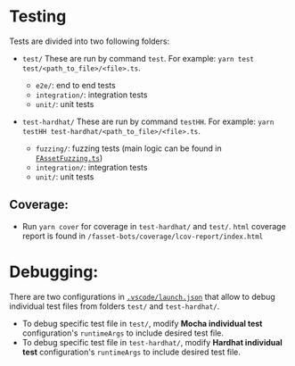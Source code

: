 # Testing

Tests are divided into two following folders:

-   `test/` These are run by command `test`.
    For example: `yarn test test/<path_to_file>/<file>.ts`.

    -   `e2e/`: end to end tests
    -   `integration/`: integration tests
    -   `unit/`: unit tests

-   `test-hardhat/` These are run by command `testHH`.
    For example: `yarn testHH test-hardhat/<path_to_file>/<file>.ts`.
    -   `fuzzing/`: fuzzing tests (main logic can be found in [`FAssetFuzzing.ts`](../test-hardhat/fuzzing/FAssetFuzzing.ts))
    -   `integration/`: integration tests
    -   `unit/`: unit tests

## Coverage:

-   Run `yarn cover` for coverage in `test-hardhat/` and `test/`. `html` coverage report is found in `/fasset-bots/coverage/lcov-report/index.html`

# Debugging:

There are two configurations in [`.vscode/launch.json`](.vscode/launch.json) that allow to debug individual test files from folders `test/` and `test-hardhat/`.

-   To debug specific test file in `test/`, modify **Mocha individual test** configuration's `runtimeArgs` to include desired test file.
-   To debug specific test file in `test-hardhat/`, modify **Hardhat individual test** configuration's `runtimeArgs` to include desired test file.
